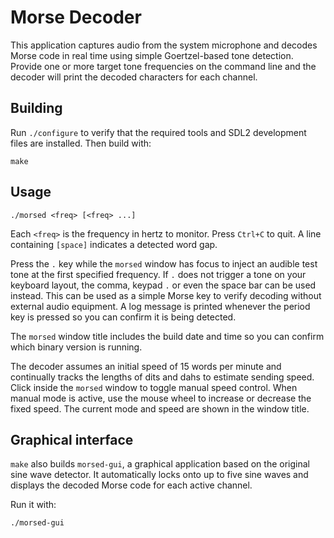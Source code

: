# Morse Decoder

This application captures audio from the system microphone and decodes Morse code in real time using simple Goertzel-based tone detection. Provide one or more target tone frequencies on the command line and the decoder will print the decoded characters for each channel.

## Building

Run `./configure` to verify that the required tools and SDL2 development files are installed. Then build with:

```
make
```

## Usage

```
./morsed <freq> [<freq> ...]
```

Each `<freq>` is the frequency in hertz to monitor. Press `Ctrl+C` to quit. A line containing `[space]` indicates a detected word gap.

Press the `.` key while the `morsed` window has focus to inject an audible test
tone at the first specified frequency. If `.` does not trigger a tone on your
keyboard layout, the comma, keypad `.` or even the space bar can be used
instead. This can be used as a simple Morse key to verify decoding without
external audio equipment. A log message is printed whenever the period key is
pressed so you can confirm it is being detected.

The `morsed` window title includes the build date and time so you can confirm
which binary version is running.

The decoder assumes an initial speed of 15 words per minute and continually
tracks the lengths of dits and dahs to estimate sending speed. Click inside
the `morsed` window to toggle manual speed control. When manual mode is active,
use the mouse wheel to increase or decrease the fixed speed. The current mode
and speed are shown in the window title.

## Graphical interface

`make` also builds `morsed-gui`, a graphical application based on the original sine wave detector. It automatically locks onto up to five sine waves and displays the decoded Morse code for each active channel.

Run it with:

```
./morsed-gui
```

